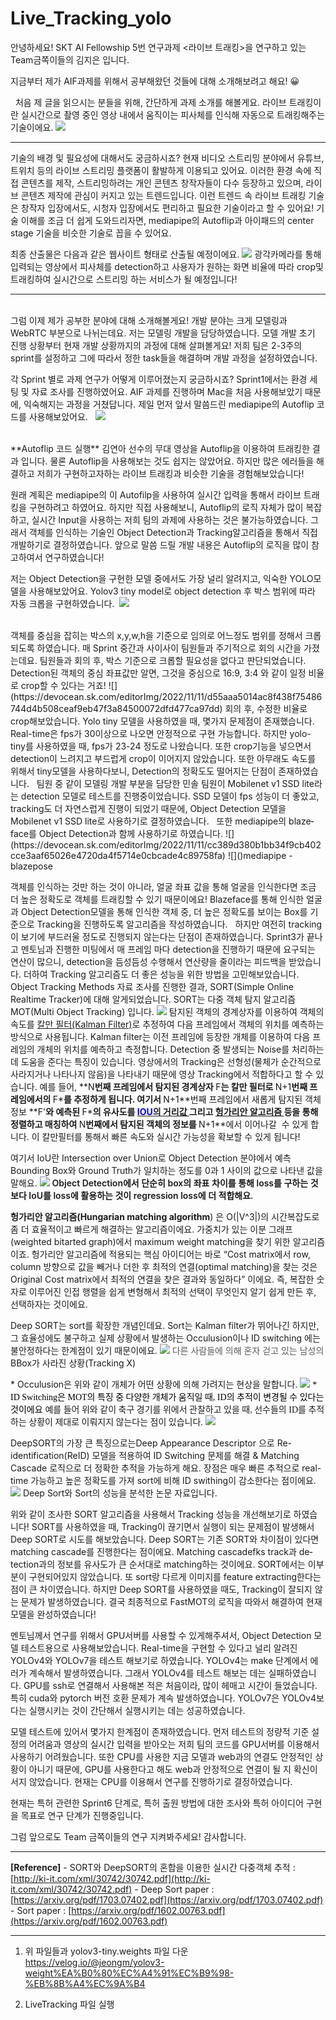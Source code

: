 # Live_Tracking_yolo


<span style="mso-fareast-font-family:맑은 고딕;mso-fareast-theme-font:
minor-latin">안녕하세요</span><span lang="EN-US">! SKT AI Fellowship 5</span>번 연구과제 <span lang="EN-US"><</span>라이브 트래킹<span lang="EN-US">></span>을 연구하고 있는 <span lang="EN-US">Team</span>금쪽이들의 김지은 입니다<span lang="EN-US">.</span>


지금부터 제가 <span lang="EN-US">AIF</span>과제를 위해서 공부해왔던 것들에 대해 소개해보려고 해요<span lang="EN-US">! 😀</span>


<span style="mso-fareast-font-family:맑은 고딕;
mso-fareast-theme-font:minor-latin" lang="EN-US"> </span>
<span style="mso-fareast-font-family:맑은 고딕;mso-fareast-theme-font:
minor-latin">처음 제 글을 읽으시는 분들을 위해, 간단하게 과제 소개를 해볼게요.</span>
<span style="mso-fareast-font-family:맑은 고딕;mso-fareast-theme-font:
minor-latin">라이브 트래킹이란 실시간으로 촬영 중인 영상 내에서 움직이는 피사체를 인식해 자동으로 트래킹해주는 기술이에요</span><span lang="EN-US">.</span>
![](https://devocean.sk.com/editorImg/2022/11/11/a9c479b45253dcd845847102724ef3f5c688e17cf57e501b7d3eb212e8f821b7)


***


기술의 배경 및 필요성에 대해서도 궁금하시죠<span lang="EN-US">?</span>
현재 비디오 스트리밍 분야에서 유튜브<span lang="EN-US">, </span>트위치 등의 라이브 스트리밍 플랫폼이 활발하게 이용되고 있어요<span lang="EN-US">.</span>
이러한 환경 속에 직접 콘텐츠를 제작<span lang="EN-US">, </span>스트리밍하려는 개인 콘텐츠 창작자들이 다수 등장하고 있으며<span lang="EN-US">, </span>라이브 콘텐츠 제작에 관심이 커지고 있는 트렌드입니다<span lang="EN-US">.</span>
이런 트렌드 속 라이브 트래킹 기술은 창작자 입장에서도<span lang="EN-US">, </span>시청자 입장에서도 편리하고 필요한 기술이라고 할 수 있어요<span lang="EN-US">!</span>
기술 이해를 조금 더 쉽게 도와드리자면<span lang="EN-US">, mediapipe</span>의 <span lang="EN-US">Autoflip</span>과 아이패드의 <span lang="EN-US">center stage </span>기술을 비슷한 기술로 꼽을 수 있어요.


최종 산출물은 다음과 같은 웹사이트 형태로 산출될 예정이에요.
![](https://devocean.sk.com/editorImg/2022/11/11/af1ee8908f5bf07f039eaf75405db9a8456c35740c8a879ed4ab42d6c64e5802)
광각카메라를 통해 입력되는 영상에서 피사체를 detection하고 사용자가 원하는 화면 비율에 따라 crop및 트래킹하여 실시간으로 스트리밍 하는 서비스가 될 예정입니다!

***

<br>
<span style="mso-fareast-font-family:맑은 고딕;
mso-fareast-theme-font:minor-latin" lang="EN-US">그럼 이제 제가 공부한 분야에 대해 소개해볼게요!</span>
<span style="mso-fareast-font-family:맑은 고딕;mso-fareast-theme-font:
minor-latin">개발 분야는 크게 모델링과 </span><span lang="EN-US">WebRTC </span>부분으로 나뉘는데요<span lang="EN-US">. </span>저는 모델링 개발을 담당하였습니다<span lang="EN-US">.</span>
<span style="mso-fareast-font-family:맑은 고딕;mso-fareast-theme-font:
minor-latin">모델 개발 초기 진행 상황부터 현재 개발 상황까지의 과정에 대해 살펴볼게요</span><span lang="EN-US">!</span>
<span style="mso-fareast-font-family:맑은 고딕;mso-fareast-theme-font:
minor-latin">저희 팀은 </span><span lang="EN-US">2-3</span>주의 <span lang="EN-US">sprint</span>를 설정하고 그에 따라서 정한 <span lang="EN-US">task</span>들을 해결하며 개발 과정을 설정하였습니다<span lang="EN-US">.</span>


각 Sprint 별로 과제 연구가 어떻게 이루어졌는지 궁금하시죠?
<span style="mso-fareast-font-family:맑은 고딕;
mso-fareast-theme-font:minor-latin" lang="EN-US">Sprint1</span><span style="mso-fareast-font-family:
맑은 고딕;mso-fareast-theme-font:minor-latin">에서는 환경 세팅 및 자료 조사를 진행하였어요</span><span lang="EN-US">. AIF </span>과제를 진행하며 <span lang="EN-US">Mac</span>을 처음 사용해보았기 때문에<span lang="EN-US">, </span>익숙해지는 과정을 거쳤답니다<span lang="EN-US">.</span>
제일 먼저 앞서 말씀드린 <span lang="EN-US">mediapipe</span>의 <span lang="EN-US">Autoflip </span>코드를 사용해보았어요<span lang="EN-US">.</span><span style="mso-fareast-font-family:맑은 고딕;
mso-fareast-theme-font:minor-latin" lang="EN-US"> </span>
<span style="mso-fareast-font-family:맑은 고딕;
mso-fareast-theme-font:minor-latin" lang="EN-US"> ![](https://devocean.sk.com/editorImg/2022/11/11/c21cae98a1dba707395108f6dedbe36ab481f9d6663738a1670567296a881f77)</span>

<br>
**Autoflip 코드 실행**
김연아 선수의 무대 영상을 Autoflip을 이용하여 트래킹한 결과 입니다.
물론 Autoflip을 사용해보는 것도 쉽지는 않았어요. 하지만 많은 에러들을 해결하고 저희가 구현하고자하는 라이브 트래킹과 비슷한 기술을 경험해보았습니다!


원래 계획은 mediapipe의 이 Autofilp을 사용하여 실시간 입력을 통해서 라이브 트래킹을 구현하려고 하였어요.
하지만 직접 사용해보니, Autoflip의 로직 자체가 많이 복잡하고, 실시간 Input을 사용하는 저희 팀의 과제에 사용하는 것은 불가능하였습니다.
그래서 객체를 인식하는 기술인 Object Detection과 Tracking알고리즘을 통해서 직접 개발하기로 결정하였습니다.
앞으로 말씀 드릴 개발 내용은 Autoflip의 로직을 많이 참고하여서 연구하였습니다!


저는 Object Detection을 구현한 모델 중에서도 가장 널리 알려지고, 익숙한 YOLO모델을 사용해보았어요.
Yolov3 tiny model로 object detection 후 박스 범위에 따라 자동 크롭을 구현하였습니다.
<span style="mso-no-proof:yes">![]() ![](https://devocean.sk.com/editorImg/2022/11/11/b0514de154f8d7924a8fe322cd1f34502f6d027736b9e8531e3e50adfeeeae2b)</span>

<br>
객체를 중심을 잡히는 박스의 <span lang="EN-US">x,y,w,h</span>을 기준으로 임의로 어느정도 범위를 정해서 크롭 되도록 하였습니다<span lang="EN-US">.</span>
<span style="mso-fareast-font-family:맑은 고딕;mso-fareast-theme-font:
minor-latin">매 </span><span lang="EN-US">Sprint </span>중간과 사이사이 팀원들과 주기적으로 회의 시간을 가졌는데요<span lang="EN-US">. </span>팀원들과 회의 후<span lang="EN-US">, </span>박스 기준으로 크롭할 필요성을 없다고 판단되었습니다<span lang="EN-US">.</span>
<span lang="EN-US">Detection</span>된 객체의 중심 좌표값만 알면<span lang="EN-US">, </span>그것을 중심으로 <span lang="EN-US">16:9, 3:4 </span>와 같이 일정 비율로 <span lang="EN-US">crop</span>할 수 있다는 거죠<span lang="EN-US">!</span>
![](https://devocean.sk.com/editorImg/2022/11/11/d55aaa5014ac8f438f75486744d4b508ceaf9eb47f3a84500072dfd477ca97dd)
<span style="mso-fareast-font-family:맑은 고딕;mso-fareast-theme-font:
minor-latin">회의 후</span><span lang="EN-US">, </span>수정한 비율로 <span lang="EN-US">crop</span>해보았습니다<span lang="EN-US">. Yolo tiny </span>모델을 사용하였을 때<span lang="EN-US">, </span>몇가지 문제점이 존재했습니다<span lang="EN-US">. Real-time</span>은 <span lang="EN-US">fps</span>가 <span lang="EN-US">30</span>이상으로 나오면 안정적으로 구현 가능합니다<span lang="EN-US">.</span>
하지만 <span lang="EN-US">yolo-tiny</span>를 사용하였을 때<span lang="EN-US">, fps</span>가<span lang="EN-US"> 23-24 </span>정도로 나왔습니다<span lang="EN-US">. </span>또한 <span lang="EN-US">crop</span>기능을 넣으면서<span lang="EN-US"> detection</span>이 느려지고 부드럽게 <span lang="EN-US">crop</span>이 이어지지 않았습니다<span lang="EN-US">.</span>
또한 아무래도 속도를 위해서 <span lang="EN-US">tiny</span>모델을 사용하다보니<span lang="EN-US">, Detection</span>의 정확도도 떨어지는 단점이 존재하였습니다<span lang="EN-US">.</span>
<span style="mso-fareast-font-family:맑은 고딕;
mso-fareast-theme-font:minor-latin" lang="EN-US"> </span>
<span style="mso-fareast-font-family:맑은 고딕;mso-fareast-theme-font:
minor-latin">팀원 중 같이 모델링 개발 부분을 담당한 민솔 팀원이 </span><span lang="EN-US">Mobilenet v1 SSD lite</span>라는 <span lang="EN-US">detection </span>모델로 테스트를 진행중이었습니다<span lang="EN-US">.</span>
<span lang="EN-US">SSD </span>모델이 <span lang="EN-US">fps </span>성능이 더 좋았고<span lang="EN-US">, tracking</span>도 더 자연스럽게 진행이 되었기 때문에<span lang="EN-US">, Object Detection </span>모델을 <span lang="EN-US">Mobilenet v1 SSD lite</span>로 사용하기로 결정하였습니다<span lang="EN-US">.</span>
<span style="mso-fareast-font-family:맑은 고딕;
mso-fareast-theme-font:minor-latin" lang="EN-US"> </span>
<span style="mso-fareast-font-family:맑은 고딕;mso-fareast-theme-font:
minor-latin">또한 </span><span lang="EN-US">mediapipe</span>의 <span lang="EN-US">blazeface</span>를 <span lang="EN-US">Object Detection</span>과 함께 사용하기로 하였습니다<span lang="EN-US">.</span>
![](https://devocean.sk.com/editorImg/2022/11/11/cc389d380b1bb34f9cb402cce3aaf65026e4720da4f5714e0cbcade4c89758fa)
<span style="mso-no-proof:yes">![]()</span>mediapipe - blazepose


객체를 인식하는 것만 하는 것이 아니라<span lang="EN-US">, </span>얼굴 좌표 값을 통해 얼굴을 인식한다면 조금 더 높은 정확도로 객체를 트래킹할 수 있기 때문이에요<span lang="EN-US">!</span>
<span lang="EN-US">Blazeface</span>를 통해 인식한 얼굴과 <span lang="EN-US">Object Detection</span>모델을 통해 인식한 객체 중<span lang="EN-US">, </span>더 높은 정확도를 보이는 <span lang="EN-US">Box</span>를 기준으로 <span lang="EN-US">Tracking</span>을 진행하도록 알고리즘을 작성하였습니다<span lang="EN-US">.</span>
<span style="mso-fareast-font-family:맑은 고딕;
mso-fareast-theme-font:minor-latin" lang="EN-US"> </span>
<span style="mso-fareast-font-family:맑은 고딕;mso-fareast-theme-font:
minor-latin">하지만 여전히 </span><span lang="EN-US">tracking</span>이 보기에 부드러울 정도로 진행되지 않는다는 단점이 존재하였습니다<span lang="EN-US">.</span>
<span style="mso-fareast-font-family:맑은 고딕;
mso-fareast-theme-font:minor-latin" lang="EN-US">Sprint3</span><span style="mso-fareast-font-family:
맑은 고딕;mso-fareast-theme-font:minor-latin">가 끝나고 멘토님과 진행한 미팅에서 매 프레임 마다 </span><span lang="EN-US">detection</span>을 진행하기 때문에 요구되는 연산이 많으니<span lang="EN-US">, detection</span>을 듬성듬성 수행해서 연산량을 줄이라는 피드백을 받았습니다<span lang="EN-US">.</span>
<span style="mso-fareast-font-family:맑은 고딕;mso-fareast-theme-font:
minor-latin">더하여</span><span lang="EN-US"> Tracking </span>알고리즘도 더 좋은 성능을 위한 방법을 고민해보았습니다<span lang="EN-US">.</span>
<span style="mso-fareast-font-family:맑은 고딕;
mso-fareast-theme-font:minor-latin" lang="EN-US"> </span>
<span lang="EN-US">Object Tracking Methods </span>자료 조사를 진행한 결과<span lang="EN-US">, SORT(</span><span class="notion-enable-hover">Simple Online Realtime Tracker)에 대해 알게되었습니다</span><span lang="EN-US">. SORT</span>는 다중 객체 탐지 알고리즘<span lang="EN-US"> MOT(Multi Object Tracking) </span>입니다<span lang="EN-US">.</span>
![](https://devocean.sk.com/editorImg/2022/11/11/9fa4264f1bc03cca6f72d616b73b8245057a76bd6ba2e74372051a3cf3af6218)
탐지된 객체의 경계상자를 이용하여 객체의 속도를 [<span lang="EN-US">칼만 필터(Kalman Filter)</span>]()로 추정하여 다음 프레임에서 객체의 위치를 예측하는 방식으로 사용됩니다<span lang="EN-US">.</span>
Kalman filter는 이전 프레임에 등장한 개체를 이용하여 다음 프레임의 개체의 위치를 예측하고 측정합니다.
Detection 중 발생되는 Noise를 처리하는데 도움을 준다는 특징이 있습니다.
영상에서의 Tracking은 선형성(물체가 순간적으로 사라지거나 나타나지 않음)을 나타내기 때문에 영상 Tracking에서 적합하다고 할 수 있습니다.
예를 들어<span lang="EN-US">, </span>**<span class="notion-enable-hover">N</span>**번째 프레임에서 탐지된 경계상자<span lang="EN-US"> </span>**<span class="notion-enable-hover">F</span>**는 칼만 필터로<span lang="EN-US"> </span>**<span class="notion-enable-hover">N+1</span>**번째 프레임에서의<span lang="EN-US"> </span>**<span class="notion-enable-hover">F\*</span>**를 추정하게 됩니다.
여기서<span lang="EN-US"> </span>**<span class="notion-enable-hover">N+1</span>**번째 프레임에서 새롭게 탐지된 객체 정보 **<span lang="EN-US">F'</span>**와 예측된<span lang="EN-US"> </span>**<span class="notion-enable-hover">F\*</span>**의 유사도를 [<span style="color:blue">IOU</span><span lang="EN-US">의 거리값 </span>]()그리고<span lang="EN-US"> </span>[<span lang="EN-US">헝가리안 알고리즘 </span>]()등을 통해 정렬하고 매칭하여<span lang="EN-US"> </span>**<span class="notion-enable-hover">N</span>**번째에서 탐지된 객체의 정보를<span lang="EN-US"> </span>**<span class="notion-enable-hover">N+1</span>**에서 이어나갈<span lang="EN-US">  </span>수 있게 합니다<span lang="EN-US">.</span>
이 칼만필터를 통해서 빠른 속도와 실시간 가능성을 확보할 수 있게 됩니다<span lang="EN-US">!</span>


여기서 IoU란 Intersection over Union로 Object Detection 분야에서 예측 Bounding Box와 Ground Truth가 일치하는 정도를 0과 1 사이의 값으로 나타낸 값을 말해요.
![](https://devocean.sk.com/editorImg/2022/11/11/8b82b36293ea81ad37638db5d45fab9e2bb9ec9abf7657902cd9e5b92cee8d56)
<span data-reactroot="" class="notion-enable-hover" data-token-index="0" style="font-weight:600">Object Detection에서 단순히 box의 좌표 차이를 통해 loss를 구하는 것보다 IoU를 loss에 활용하는 것이 regression loss에 더 적합해요.</span>


**헝가리안 알고리즘(Hungarian matching algorithm**\) 은 O\(\|V^3\|\)의 시간복잡도로 좀 더 효율적이고 빠르게 해결하는 알고리즘이에요\.
가중치가 있는 이분 그래프(weighted bitarted graph)에서 maximum weight matching을 찾기 위한 알고리즘이죠.
헝가리안 알고리즘에 적용되는 핵심 아이디어는 바로 “Cost matrix에서 row, column 방향으로 값을 빼거나 더한 후 최적의 연결(optimal matching)을 찾는 것은 Original Cost matrix에서 최적의 연결을 찾은 결과와 동일하다” 이에요.
즉, 복잡한 숫자로 이루어진 인접 행렬을 쉽게 변형해서 최적의 선택이 무엇인지 알기 쉽게 만든 후, 선택하자는 것이에요.


<span lang="EN-US">Deep SORT</span>는 <span lang="EN-US">sort</span>를 확장한 개념인데요. <span lang="EN-US">Sort</span>는<span lang="EN-US"> Kalman filter</span>가 뛰어나긴 하지만<span lang="EN-US">, 그 효율성에도 불구하고 </span>실제 상황에서 발생하는<span lang="EN-US"> Occulusion</span>이나<span lang="EN-US"> ID switching </span>에는 불안정하다는 한계점이 있기 때문이에요<span lang="EN-US">.</span>
![](https://devocean.sk.com/editorImg/2022/11/11/f4514409df16b8088e4af9969ac1d14e7977814faa738e9e244f502c63cee800)
<span style="color:#595959;
mso-themecolor:text1;mso-themetint:166">다른 사람들에 의해 혼자 걷고 있는 남성의</span><span lang="EN-US"> BBox</span>가 사라진 상황<span lang="EN-US">(Tracking X)</span>


<span lang="EN-US">\* Occulusion</span>은 위와 같이 개체가 어떤 상황에 의해 가려지는 현상을 말합니다<span lang="EN-US">.</span>
![](https://devocean.sk.com/editorImg/2022/11/11/72c88d82bd4633d8c10da9c1a102e37ba1131ae2cf7ad851cfba67a289b8cf84)
<span style="color: rgb(0, 0, 0); font-family: Noto Sans Light;">\* ID Switching은 MOT의 특징 중 다양한 개체가 움직일 때, ID의 추적이 변경될 수 있다는 것이에요</span>
<span style="font-family: Noto Sans Light;">예를 들어 위와 같이 축구 경기를 위에서 관찰하고 있을 때, 선수들의 ID를 추적하는 상황이 제대로 이뤄지지 않는다는 점이 있습니다.</span>
<span style="mso-no-proof:yes">![]()![](https://devocean.sk.com/editorImg/2022/11/11/5a6699343cc37effe3491af23fb311c7d83aa5d94b27824680c0f00cb5a25ee5)</span>


<span style="mso-bidi-font-size:10.0pt;
mso-fareast-font-family:맑은 고딕;mso-fareast-theme-font:minor-latin;mso-bidi-font-family:
굴림;mso-font-kerning:0pt" lang="EN-US">DeepSORT</span><span style="mso-bidi-font-size:10.0pt;
mso-fareast-font-family:맑은 고딕;mso-fareast-theme-font:minor-latin;mso-bidi-font-family:
굴림;mso-font-kerning:0pt">의 가장 큰 특징으로는</span><span lang="EN-US">Deep Appearance Descriptor </span>으로<span lang="EN-US"> Re-identification(ReID) </span>모델을 적용하여<span lang="EN-US"> ID Switching </span>문제를 해결<span lang="EN-US"> & Matching Cascade </span>로직으로 더 정확한 추적을 가능하게 해요<span lang="EN-US">.</span>
장점은 매우 빠른 추적으로<span lang="EN-US"> real-time </span>가능하고 높은 정확도를 가져<span lang="EN-US"> sort</span>에 비해<span lang="EN-US"> ID swithing이 </span>감소한다는 점이에요<span lang="EN-US">.</span>
![](https://devocean.sk.com/editorImg/2022/11/11/9f06af72a23f407d33f0cd4d19a8b86dbbdcfa1707bc3464d2970c4977c8cf83)
Deep Sort와 Sort의 성능을 분석한 논문 자료입니다.


위와 같이 조사한 <span lang="EN-US">SORT </span>알고리즘을 사용해서 <span lang="EN-US">Tracking </span>성능을 개선해보기로 하였습니다<span lang="EN-US">!</span>
<span lang="EN-US">SORT</span>를 사용하였을 때<span lang="EN-US">, Tracking</span>이 끊기면서 실행이 되는 문제점이 발생해서 <span lang="EN-US">Deep SORT</span>로 시도를 해보았습니다<span lang="EN-US">.</span>
<span class="notion-enable-hover">Deep SORT</span>는 기존<span lang="EN-US"> SORT</span>와 차이점이 있다면 <span lang="EN-US">matching cascade</span>를 진행한다는 점이에요<span lang="EN-US">.</span>
<span lang="EN-US">Matching cascadefks track</span>과 <span lang="EN-US">detection</span>과의 정보를 유사도가 큰 순서대로 <span lang="EN-US">matching</span>하는 것이에요<span lang="EN-US">.</span>
<span lang="EN-US">SORT</span>에서는 이부분이 구현되어있지 않았습니다<span lang="EN-US">.</span>
또<span lang="EN-US"> sort</span>랑 다르게 이미지를 <span lang="EN-US">feature extracting</span>한다는 점이 큰 차이였습니다<span lang="EN-US">.</span>
하지만 <span lang="EN-US">Deep SORT</span>를 사용하였을 때도<span lang="EN-US">, Tracking</span>이 잘되지 않는 문제가 발생하였습니다<span lang="EN-US">.</span>
결국 최종적으로 <span lang="EN-US">FastMOT</span>의 로직을 따와서 해결하여 현재 모델을 완성하였습니다<span lang="EN-US">!</span>


멘토님께서 연구를 위해서 <span lang="EN-US">GPU</span>서버를 사용할 수 있게해주셔서<span lang="EN-US">, Object Detection </span>모델 테스트용으로 사용해보았습니다<span lang="EN-US">.</span>
<span lang="EN-US">Real-time</span>을 구현할 수 있다고 널리 알려진 <span lang="EN-US">YOLOv4</span>와 <span lang="EN-US">YOLOv7</span>을 테스트 해보기로 하였습니다<span lang="EN-US">.</span>
<span lang="EN-US">YOLOv4</span>는 <span lang="EN-US">make </span>단계에서 에러가 계속해서 발생하였습니다<span lang="EN-US">.</span>
그래서 <span lang="EN-US">YOLOv4</span>를 테스트 해보는 데는 실패하였습니다<span lang="EN-US">.</span>
<span lang="EN-US">GPU</span>를 <span lang="EN-US">ssh</span>로 연결해서 사용해본 적은 처음이라<span lang="EN-US">, </span>많이 헤매고 시간이 들었습니다<span lang="EN-US">.</span>
특히 <span lang="EN-US">cuda</span>와 <span lang="EN-US">pytorch </span>버전 호환 문제가 계속 발생하였습니다<span lang="EN-US">. YOLOv7</span>은 <span lang="EN-US">YOLOv4</span>보다는 실행시키는 것이 간단해서 실행시키는 데는 성공하였습니다<span lang="EN-US">.</span>


모델 테스트에 있어서 몇가지 한계점이 존재하였습니다<span lang="EN-US">.</span>
먼저 테스트의 정량적 기준 설정의 어려움과 영상의 실시간 입력을 받아오는 저희 팀의 코드를 <span lang="EN-US">GPU</span>서버를 이용해서 사용하기 어려웠습니다<span lang="EN-US">.</span>
또한 <span lang="EN-US">CPU</span>를 사용한 지금 모델과 <span lang="EN-US">web</span>과의 연결도 안정적인 상황이 아니기 때문에<span lang="EN-US">, GPU</span>를 사용한다고 해도 <span lang="EN-US">web</span>과 안정적으로 연결이 될 지 확신이 서지 않았습니다<span lang="EN-US">.</span>
현재는 CPU를 이용해서 연구를 진행하기로 결정하였습니다.


현재는 특허 관련한 <span lang="EN-US">Sprint6 </span>단계로<span lang="EN-US">, </span>특허 출원 방법에 대한 조사와 특허 아이디어 구현을 목표로 연구 단계가 진행중입니다<span lang="EN-US">.</span>


그럼 앞으로도 Team 금쪽이들의 연구 지켜봐주세요!
감사합니다.

***

**[Reference]**
\- SORT와 DeepSORT의 혼합을 이용한 실시간 다중객체 추적 : [http://ki-it.com/xml/30742/30742.pdf](http://ki-it.com/xml/30742/30742.pdf)
\- Deep Sort paper : [https://arxiv.org/pdf/1703.07402.pdf](https://arxiv.org/pdf/1703.07402.pdf)
\- Sort paper : [https://arxiv.org/pdf/1602.00763.pdf](https://arxiv.org/pdf/1602.00763.pdf)


***
1. 위 파일들과 yolov3-tiny.weights 파일 다운
https://velog.io/@jeongm/yolov3-weight%EA%B0%80%EC%A4%91%EC%B9%98-%EB%8B%A4%EC%9A%B4

2. LiveTracking 파일 실행
